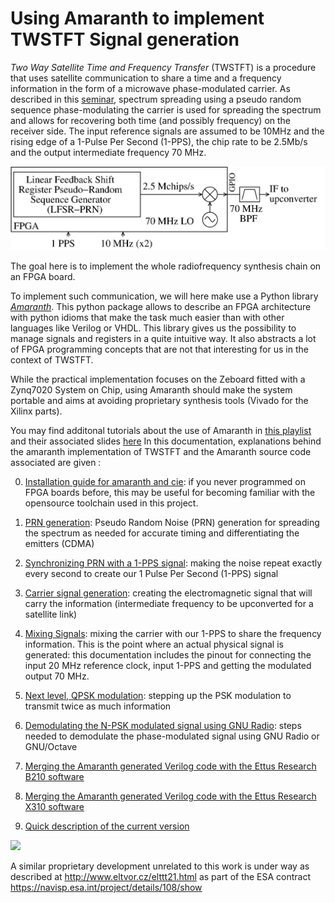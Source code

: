 # Using Amaranth to implement TWSTFT Signal generation

*Two Way Satellite Time and Frequency Transfer* (TWSTFT) is a procedure that uses satellite communication to share a time and a frequency information in the form of a microwave phase-modulated carrier. As described in this [seminar](https://www.youtube.com/watch?v=9GlbMpPXi_A), spectrum spreading using a pseudo random sequence phase-modulating the carrier is used for spreading the spectrum and allows for recovering both time (and possibly frequency) on the receiver side. The input reference signals are assumed to be 10MHz and the rising edge of a 1-Pulse Per Second (1-PPS), the chip rate to be 2.5Mb/s and the output intermediate frequency 70 MHz.

<img src="figures/setup.png">

The goal here is to implement the whole radiofrequency synthesis chain on an FPGA board.

To implement such communication, we will here make use a Python library [_Amaranth_](https://github.com/amaranth-lang/amaranth). This python package allows to describe an FPGA architecture with python idioms that make the task much easier than with other languages like Verilog or VHDL. This library gives us the possibility to manage signals and registers in a quite intuitive way. It also abstracts a lot of FPGA programming concepts that are not that interesting for us in the context of TWSTFT. 

While the practical implementation focuses on the Zeboard fitted with a Zynq7020 System on Chip, using Amaranth should make the system portable and aims at avoiding proprietary synthesis tools (Vivado for the Xilinx parts).

You may find additonal tutorials about the use of Amaranth in [this playlist](https://www.youtube.com/watch?v=b_n8l795CQI&list=PLCfH8xIFcsLlklxjWLaXC_TZ9BlF0FuI9&ab_channel=EuropeanGNURadioDays)
 and their associated slides [here](./EuGRD_tutorial/slides_nath) 
In this documentation, explanations behind the amaranth implementation of TWSTFT and the Amaranth source code associated are given :

0. [Installation guide for amaranth and cie](Doc/0_Installation.md):
if you never programmed on FPGA boards before, this may be useful for becoming familiar with the opensource toolchain used in this project.

1. [PRN generation](Doc/1_PRN.md):
Pseudo Random Noise (PRN) generation for spreading the spectrum as needed for accurate timing and differentiating the emitters (CDMA)

2. [Synchronizing PRN with a 1-PPS signal](Doc/2_Sync_PRN_1PPS.md):
making the noise repeat exactly every second to create our 1 Pulse Per Second (1-PPS) signal

3. [Carrier signal generation](Doc/3_Carrier_Generation.md):
creating the electromagnetic signal that will carry the information (intermediate frequency to be upconverted for a satellite link)

4. [Mixing Signals](Doc/4_Mixing_Signals.md):
mixing the carrier with our 1-PPS to share the frequency information. This is
the point where an actual physical signal is generated: this documentation
includes the pinout for connecting the input 20 MHz reference clock, input
1-PPS and getting the modulated output 70 MHz.

5. [Next level, QPSK modulation](Doc/5_another_modulation.md):
stepping up the PSK modulation to transmit twice as much information

6. [Demodulating the N-PSK modulated signal using GNU Radio](Doc/6_Demodulation.md):
steps needed to demodulate the phase-modulated signal using GNU Radio or GNU/Octave

7. [Merging the Amaranth generated Verilog code with the Ettus Research
B210 software](Doc/7_B210.md)

8. [Merging the Amaranth generated Verilog code with the Ettus Research
X310 software](Doc/8_X310.md)

9. [Quick description of the current version](Doc/AboutTheCurrentVersion.md)

<img src="figures/220525ranging.svg">

A similar proprietary development unrelated to this work is under way as described at 
http://www.eltvor.cz/elttt21.html as part of the ESA contract 
https://navisp.esa.int/project/details/108/show
